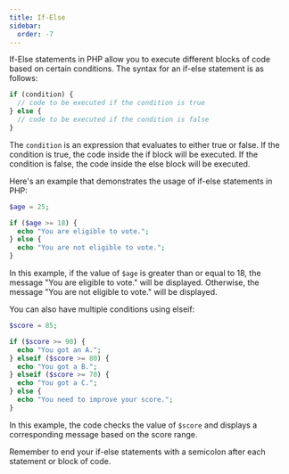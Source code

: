 ```yaml
---
title: If-Else
sidebar:
  order: -7
---
```

If-Else statements in PHP allow you to execute different blocks of code based on certain conditions. The syntax for an if-else statement is as follows:

```php
if (condition) {
  // code to be executed if the condition is true
} else {
  // code to be executed if the condition is false
}
```

The `condition` is an expression that evaluates to either true or false. If the condition is true, the code inside the if block will be executed. If the condition is false, the code inside the else block will be executed.

Here's an example that demonstrates the usage of if-else statements in PHP:

```php
$age = 25;

if ($age >= 18) {
  echo "You are eligible to vote.";
} else {
  echo "You are not eligible to vote.";
}
```

In this example, if the value of `$age` is greater than or equal to 18, the message "You are eligible to vote." will be displayed. Otherwise, the message "You are not eligible to vote." will be displayed.

You can also have multiple conditions using elseif:

```php
$score = 85;

if ($score >= 90) {
  echo "You got an A.";
} elseif ($score >= 80) {
  echo "You got a B.";
} elseif ($score >= 70) {
  echo "You got a C.";
} else {
  echo "You need to improve your score.";
}
```

In this example, the code checks the value of `$score` and displays a corresponding message based on the score range.

Remember to end your if-else statements with a semicolon after each statement or block of code.
